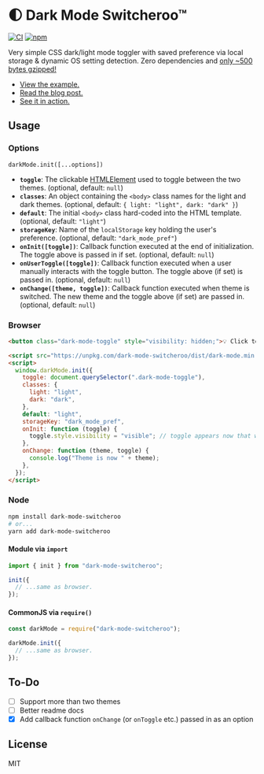 # 🌓 Dark Mode Switcheroo™

[![CI](https://github.com/jakejarvis/dark-mode/actions/workflows/ci.yml/badge.svg)](https://github.com/jakejarvis/dark-mode/actions/workflows/ci.yml)
[![npm](https://img.shields.io/npm/v/dark-mode-switcheroo)](https://www.npmjs.com/package/dark-mode-switcheroo)

Very simple CSS dark/light mode toggler with saved preference via local storage & dynamic OS setting detection. Zero dependencies and [only ~500 bytes gzipped!](https://bundlephobia.com/package/dark-mode-switcheroo)

- [View the example.](https://jakejarvis.github.io/dark-mode/)
- [Read the blog post.](https://jarv.is/notes/dark-mode/)
- [See it in action.](https://jarv.is/)

## Usage

### Options

`darkMode.init([...options])`

- **`toggle`**: The clickable [HTMLElement](https://developer.mozilla.org/en-US/docs/Web/API/HTMLElement) used to toggle between the two themes. (optional, default: `null`)
- **`classes`**: An object containing the `<body>` class names for the light and dark themes. (optional, default: `{ light: "light", dark: "dark" }`)
- **`default`**: The initial `<body>` class hard-coded into the HTML template. (optional, default: `"light"`)
- **`storageKey`**: Name of the `localStorage` key holding the user's preference. (optional, default: `"dark_mode_pref"`)
- **`onInit([toggle])`**: Callback function executed at the end of initialization. The toggle above is passed in if set. (optional, default: `null`)
- **`onUserToggle([toggle])`**: Callback function executed when a user manually interacts with the toggle button. The toggle above (if set) is passed in. (optional, default: `null`)
- **`onChange([theme, toggle])`**: Callback function executed when theme is switched. The new theme and the toggle above (if set) are passed in. (optional, default: `null`)

### Browser

```html
<button class="dark-mode-toggle" style="visibility: hidden;">💡 Click to see the light... or not.</button>

<script src="https://unpkg.com/dark-mode-switcheroo/dist/dark-mode.min.js"></script>
<script>
  window.darkMode.init({
    toggle: document.querySelector(".dark-mode-toggle"),
    classes: {
      light: "light",
      dark: "dark",
    },
    default: "light",
    storageKey: "dark_mode_pref",
    onInit: function (toggle) {
      toggle.style.visibility = "visible"; // toggle appears now that we know JS is enabled
    },
    onChange: function (theme, toggle) {
      console.log("Theme is now " + theme);
    },
  });
</script>
```

### Node

```bash
npm install dark-mode-switcheroo
# or...
yarn add dark-mode-switcheroo
```

#### Module via `import`

```js
import { init } from "dark-mode-switcheroo";

init({
  // ...same as browser.
});
```

#### CommonJS via `require()`

```js
const darkMode = require("dark-mode-switcheroo");

darkMode.init({
  // ...same as browser.
});
```

## To-Do

- [ ] Support more than two themes
- [ ] Better readme docs
- [x] Add callback function `onChange` (or `onToggle` etc.) passed in as an option

## License

MIT
